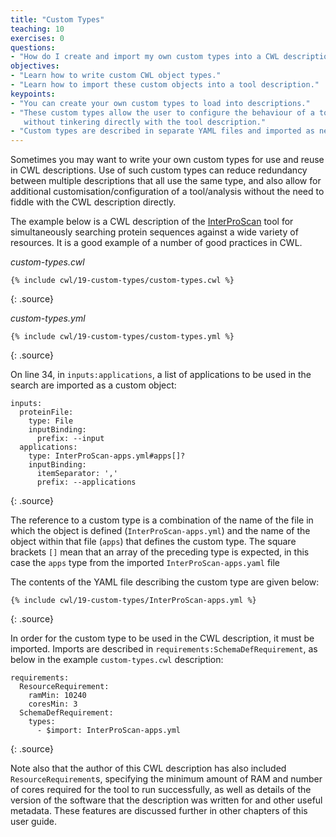 ```yaml
---
title: "Custom Types"
teaching: 10
exercises: 0
questions:
- "How do I create and import my own custom types into a CWL description?"
objectives:
- "Learn how to write custom CWL object types."
- "Learn how to import these custom objects into a tool description."
keypoints:
- "You can create your own custom types to load into descriptions."
- "These custom types allow the user to configure the behaviour of a tool
   without tinkering directly with the tool description."
- "Custom types are described in separate YAML files and imported as needed."
---
```


Sometimes you may want to write your own custom types for use and reuse in CWL
descriptions. Use of such custom types can reduce redundancy between multiple
descriptions that all use the same type, and also allow for additional
customisation/configuration of a tool/analysis without the need to fiddle with
the CWL description directly.

The example below is a CWL description of the [InterProScan][ips] tool for
simultaneously searching protein sequences against a wide variety of resources.
It is a good example of a number of good practices in CWL.

*custom-types.cwl*

~~~
{% include cwl/19-custom-types/custom-types.cwl %}
~~~
{: .source}

*custom-types.yml*

~~~
{% include cwl/19-custom-types/custom-types.yml %}
~~~
{: .source}

On line 34, in `inputs:applications`, a list of applications to be used in the
search are imported as a custom object:

```
inputs:
  proteinFile:
    type: File
    inputBinding:
      prefix: --input
  applications:
    type: InterProScan-apps.yml#apps[]?
    inputBinding:
      itemSeparator: ','
      prefix: --applications
```
{: .source}

The reference to a custom type is a combination of the name of the file in which
the object is defined (`InterProScan-apps.yml`) and the name of the object
within that file (`apps`) that defines the custom type. The square brackets `[]`
mean that an array of the preceding type is expected, in this case the `apps`
type from the imported `InterProScan-apps.yaml` file

The contents of the YAML file describing the custom type are given below:

~~~
{% include cwl/19-custom-types/InterProScan-apps.yml %}
~~~
{: .source}

In order for the custom type to be used in the CWL description, it must be
imported. Imports are described in `requirements:SchemaDefRequirement`, as
below in the example `custom-types.cwl` description:

```
requirements:
  ResourceRequirement:
    ramMin: 10240
    coresMin: 3
  SchemaDefRequirement:
    types:
      - $import: InterProScan-apps.yml
```
{: .source}

Note also that the author of this CWL description has also included
`ResourceRequirement`s, specifying the minimum amount of RAM and number of cores
required for the tool to run successfully, as well as details of the version of
the software that the description was written for and other useful metadata.
These features are discussed further in other chapters of this user guide.

[ips]: https://github.com/ebi-pf-team/interproscan
